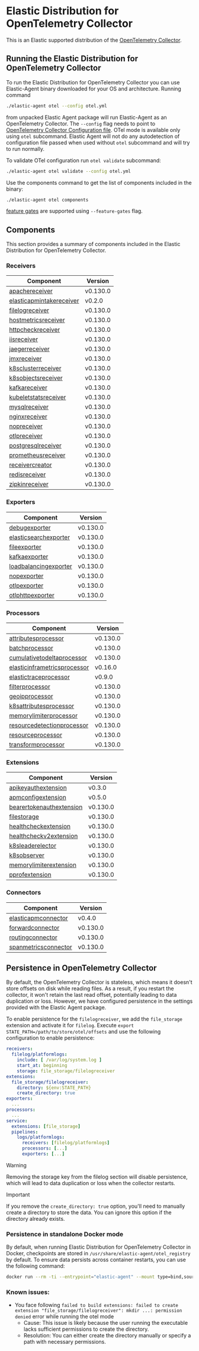 # Elastic Distribution for OpenTelemetry Collector

This is an Elastic supported distribution of the [OpenTelemetry Collector](https://github.com/open-telemetry/opentelemetry-collector).

## Running the Elastic Distribution for OpenTelemetry Collector

To run the Elastic Distribution for OpenTelemetry Collector you can use Elastic-Agent binary downloaded for your OS and architecture.
Running command

```bash
./elastic-agent otel --config otel.yml
```

from unpacked Elastic Agent package will run Elastic-Agent as an OpenTelemetry Collector. The `--config` flag needs to point to [OpenTelemetry Collector Configuration file](https://opentelemetry.io/docs/collector/configuration/). OTel mode is available only using `otel` subcommand. Elastic Agent will not do any autodetection of configuration file passed when used without `otel` subcommand and will try to run normally.

To validate OTel configuration run `otel validate` subcommand:

```bash
./elastic-agent otel validate --config otel.yml
```

Use the components command to get the list of components included in the binary:

```bash
./elastic-agent otel components
```

[feature gates](https://github.com/open-telemetry/opentelemetry-collector/blob/main/featuregate/README.md#controlling-gates) are supported using `--feature-gates` flag.

## Components

This section provides a summary of components included in the Elastic Distribution for OpenTelemetry Collector.

### Receivers

| Component | Version |
|---|---|
| [apachereceiver](https://github.com/open-telemetry/opentelemetry-collector-contrib/blob/receiver/apachereceiver/v0.130.0/receiver/apachereceiver/README.md) | v0.130.0 |
| [elasticapmintakereceiver](https://github.com/elastic/opentelemetry-collector-components/blob/receiver/elasticapmintakereceiver/v0.2.0/receiver/elasticapmintakereceiver/README.md) | v0.2.0 |
| [filelogreceiver](https://github.com/open-telemetry/opentelemetry-collector-contrib/blob/receiver/filelogreceiver/v0.130.0/receiver/filelogreceiver/README.md) | v0.130.0 |
| [hostmetricsreceiver](https://github.com/open-telemetry/opentelemetry-collector-contrib/blob/receiver/hostmetricsreceiver/v0.130.0/receiver/hostmetricsreceiver/README.md) | v0.130.0 |
| [httpcheckreceiver](https://github.com/open-telemetry/opentelemetry-collector-contrib/blob/receiver/httpcheckreceiver/v0.130.0/receiver/httpcheckreceiver/README.md) | v0.130.0 |
| [iisreceiver](https://github.com/open-telemetry/opentelemetry-collector-contrib/blob/receiver/iisreceiver/v0.130.0/receiver/iisreceiver/README.md) | v0.130.0 |
| [jaegerreceiver](https://github.com/open-telemetry/opentelemetry-collector-contrib/blob/receiver/jaegerreceiver/v0.130.0/receiver/jaegerreceiver/README.md) | v0.130.0 |
| [jmxreceiver](https://github.com/open-telemetry/opentelemetry-collector-contrib/blob/receiver/jmxreceiver/v0.130.0/receiver/jmxreceiver/README.md) | v0.130.0 |
| [k8sclusterreceiver](https://github.com/open-telemetry/opentelemetry-collector-contrib/blob/receiver/k8sclusterreceiver/v0.130.0/receiver/k8sclusterreceiver/README.md) | v0.130.0 |
| [k8sobjectsreceiver](https://github.com/open-telemetry/opentelemetry-collector-contrib/blob/receiver/k8sobjectsreceiver/v0.130.0/receiver/k8sobjectsreceiver/README.md) | v0.130.0 |
| [kafkareceiver](https://github.com/open-telemetry/opentelemetry-collector-contrib/blob/receiver/kafkareceiver/v0.130.0/receiver/kafkareceiver/README.md) | v0.130.0 |
| [kubeletstatsreceiver](https://github.com/open-telemetry/opentelemetry-collector-contrib/blob/receiver/kubeletstatsreceiver/v0.130.0/receiver/kubeletstatsreceiver/README.md) | v0.130.0 |
| [mysqlreceiver](https://github.com/open-telemetry/opentelemetry-collector-contrib/blob/receiver/mysqlreceiver/v0.130.0/receiver/mysqlreceiver/README.md) | v0.130.0 |
| [nginxreceiver](https://github.com/open-telemetry/opentelemetry-collector-contrib/blob/receiver/nginxreceiver/v0.130.0/receiver/nginxreceiver/README.md) | v0.130.0 |
| [nopreceiver](https://github.com/open-telemetry/opentelemetry-collector/blob/receiver/nopreceiver/v0.130.0/receiver/nopreceiver/README.md) | v0.130.0 |
| [otlpreceiver](https://github.com/open-telemetry/opentelemetry-collector/blob/receiver/otlpreceiver/v0.130.0/receiver/otlpreceiver/README.md) | v0.130.0 |
| [postgresqlreceiver](https://github.com/open-telemetry/opentelemetry-collector-contrib/blob/receiver/postgresqlreceiver/v0.130.0/receiver/postgresqlreceiver/README.md) | v0.130.0 |
| [prometheusreceiver](https://github.com/open-telemetry/opentelemetry-collector-contrib/blob/receiver/prometheusreceiver/v0.130.0/receiver/prometheusreceiver/README.md) | v0.130.0 |
| [receivercreator](https://github.com/open-telemetry/opentelemetry-collector-contrib/blob/receiver/receivercreator/v0.130.0/receiver/receivercreator/README.md) | v0.130.0 |
| [redisreceiver](https://github.com/open-telemetry/opentelemetry-collector-contrib/blob/receiver/redisreceiver/v0.130.0/receiver/redisreceiver/README.md) | v0.130.0 |
| [zipkinreceiver](https://github.com/open-telemetry/opentelemetry-collector-contrib/blob/receiver/zipkinreceiver/v0.130.0/receiver/zipkinreceiver/README.md) | v0.130.0 |

### Exporters

| Component | Version |
|---|---|
| [debugexporter](https://github.com/open-telemetry/opentelemetry-collector/blob/exporter/debugexporter/v0.130.0/exporter/debugexporter/README.md) | v0.130.0 |
| [elasticsearchexporter](https://github.com/open-telemetry/opentelemetry-collector-contrib/blob/exporter/elasticsearchexporter/v0.130.0/exporter/elasticsearchexporter/README.md) | v0.130.0 |
| [fileexporter](https://github.com/open-telemetry/opentelemetry-collector-contrib/blob/exporter/fileexporter/v0.130.0/exporter/fileexporter/README.md) | v0.130.0 |
| [kafkaexporter](https://github.com/open-telemetry/opentelemetry-collector-contrib/blob/exporter/kafkaexporter/v0.130.0/exporter/kafkaexporter/README.md) | v0.130.0 |
| [loadbalancingexporter](https://github.com/open-telemetry/opentelemetry-collector-contrib/blob/exporter/loadbalancingexporter/v0.130.0/exporter/loadbalancingexporter/README.md) | v0.130.0 |
| [nopexporter](https://github.com/open-telemetry/opentelemetry-collector/blob/exporter/nopexporter/v0.130.0/exporter/nopexporter/README.md) | v0.130.0 |
| [otlpexporter](https://github.com/open-telemetry/opentelemetry-collector/blob/exporter/otlpexporter/v0.130.0/exporter/otlpexporter/README.md) | v0.130.0 |
| [otlphttpexporter](https://github.com/open-telemetry/opentelemetry-collector/blob/exporter/otlphttpexporter/v0.130.0/exporter/otlphttpexporter/README.md) | v0.130.0 |

### Processors

| Component | Version |
|---|---|
| [attributesprocessor](https://github.com/open-telemetry/opentelemetry-collector-contrib/blob/processor/attributesprocessor/v0.130.0/processor/attributesprocessor/README.md) | v0.130.0 |
| [batchprocessor](https://github.com/open-telemetry/opentelemetry-collector/blob/processor/batchprocessor/v0.130.0/processor/batchprocessor/README.md) | v0.130.0 |
| [cumulativetodeltaprocessor](https://github.com/open-telemetry/opentelemetry-collector-contrib/blob/processor/cumulativetodeltaprocessor/v0.130.0/processor/cumulativetodeltaprocessor/README.md) | v0.130.0 |
| [elasticinframetricsprocessor](https://github.com/elastic/opentelemetry-collector-components/blob/processor/elasticinframetricsprocessor/v0.16.0/processor/elasticinframetricsprocessor/README.md) | v0.16.0 |
| [elastictraceprocessor](https://github.com/elastic/opentelemetry-collector-components/blob/processor/elastictraceprocessor/v0.9.0/processor/elastictraceprocessor/README.md) | v0.9.0 |
| [filterprocessor](https://github.com/open-telemetry/opentelemetry-collector-contrib/blob/processor/filterprocessor/v0.130.0/processor/filterprocessor/README.md) | v0.130.0 |
| [geoipprocessor](https://github.com/open-telemetry/opentelemetry-collector-contrib/blob/processor/geoipprocessor/v0.130.0/processor/geoipprocessor/README.md) | v0.130.0 |
| [k8sattributesprocessor](https://github.com/open-telemetry/opentelemetry-collector-contrib/blob/processor/k8sattributesprocessor/v0.130.0/processor/k8sattributesprocessor/README.md) | v0.130.0 |
| [memorylimiterprocessor](https://github.com/open-telemetry/opentelemetry-collector/blob/processor/memorylimiterprocessor/v0.130.0/processor/memorylimiterprocessor/README.md) | v0.130.0 |
| [resourcedetectionprocessor](https://github.com/open-telemetry/opentelemetry-collector-contrib/blob/processor/resourcedetectionprocessor/v0.130.0/processor/resourcedetectionprocessor/README.md) | v0.130.0 |
| [resourceprocessor](https://github.com/open-telemetry/opentelemetry-collector-contrib/blob/processor/resourceprocessor/v0.130.0/processor/resourceprocessor/README.md) | v0.130.0 |
| [transformprocessor](https://github.com/open-telemetry/opentelemetry-collector-contrib/blob/processor/transformprocessor/v0.130.0/processor/transformprocessor/README.md) | v0.130.0 |

### Extensions

| Component | Version |
|---|---|
| [apikeyauthextension](https://github.com/elastic/opentelemetry-collector-components/blob/extension/apikeyauthextension/v0.3.0/extension/apikeyauthextension/README.md) | v0.3.0 |
| [apmconfigextension](https://github.com/elastic/opentelemetry-collector-components/blob/extension/apmconfigextension/v0.5.0/extension/apmconfigextension/README.md) | v0.5.0 |
| [bearertokenauthextension](https://github.com/open-telemetry/opentelemetry-collector-contrib/blob/extension/bearertokenauthextension/v0.130.0/extension/bearertokenauthextension/README.md) | v0.130.0 |
| [filestorage](https://github.com/open-telemetry/opentelemetry-collector-contrib/blob/extension/storage/filestorage/v0.130.0/extension/storage/filestorage/README.md) | v0.130.0 |
| [healthcheckextension](https://github.com/open-telemetry/opentelemetry-collector-contrib/blob/extension/healthcheckextension/v0.130.0/extension/healthcheckextension/README.md) | v0.130.0 |
| [healthcheckv2extension](https://github.com/open-telemetry/opentelemetry-collector-contrib/blob/extension/healthcheckv2extension/v0.130.0/extension/healthcheckv2extension/README.md) | v0.130.0 |
| [k8sleaderelector](https://github.com/open-telemetry/opentelemetry-collector-contrib/blob/extension/k8sleaderelector/v0.130.0/extension/k8sleaderelector/README.md) | v0.130.0 |
| [k8sobserver](https://github.com/open-telemetry/opentelemetry-collector-contrib/blob/extension/observer/k8sobserver/v0.130.0/extension/observer/k8sobserver/README.md) | v0.130.0 |
| [memorylimiterextension](https://github.com/open-telemetry/opentelemetry-collector/blob/extension/memorylimiterextension/v0.130.0/extension/memorylimiterextension/README.md) | v0.130.0 |
| [pprofextension](https://github.com/open-telemetry/opentelemetry-collector-contrib/blob/extension/pprofextension/v0.130.0/extension/pprofextension/README.md) | v0.130.0 |

### Connectors

| Component | Version |
|---|---|
| [elasticapmconnector](https://github.com/elastic/opentelemetry-collector-components/blob/connector/elasticapmconnector/v0.4.0/connector/elasticapmconnector/README.md) | v0.4.0 |
| [forwardconnector](https://github.com/open-telemetry/opentelemetry-collector/blob/connector/forwardconnector/v0.130.0/connector/forwardconnector/README.md) | v0.130.0 |
| [routingconnector](https://github.com/open-telemetry/opentelemetry-collector-contrib/blob/connector/routingconnector/v0.130.0/connector/routingconnector/README.md) | v0.130.0 |
| [spanmetricsconnector](https://github.com/open-telemetry/opentelemetry-collector-contrib/blob/connector/spanmetricsconnector/v0.130.0/connector/spanmetricsconnector/README.md) | v0.130.0 |
## Persistence in OpenTelemetry Collector

By default, the OpenTelemetry Collector is stateless, which means it doesn't store offsets on disk while reading files. As a result, if you restart the collector, it won't retain the last read offset, potentially leading to data duplication or loss. However, we have configured persistence in the settings provided with the Elastic Agent package.

To enable persistence for the `filelogreceiver`, we add the `file_storage` extension and activate it for `filelog`.
Execute `export STATE_PATH=/path/to/store/otel/offsets` and use the following configuration to enable persistence:

```yaml
receivers:
  filelog/platformlogs:
    include: [ /var/log/system.log ]
    start_at: beginning
    storage: file_storage/filelogreceiver
extensions:
  file_storage/filelogreceiver:
    directory: ${env:STATE_PATH}
    create_directory: true
exporters:
  ...
processors:
  ...
service:
  extensions: [file_storage]
  pipelines:
    logs/platformlogs:
      receivers: [filelog/platformlogs]
      processors: [...]
      exporters: [...]
```

> [!WARNING]
Removing the storage key from the filelog section will disable persistence, which will lead to data duplication or loss when the collector restarts.

> [!IMPORTANT]
If you remove the `create_directory: true` option, you'll need to manually create a directory to store the data. You can ignore this option if the directory already exists.

### Persistence in standalone Docker mode

By default, when running Elastic Distribution for OpenTelemetry Collector in Docker, checkpoints are stored in `/usr/share/elastic-agent/otel_registry` by default. To ensure data persists across container restarts, you can use the following command:

```bash
docker run --rm -ti --entrypoint="elastic-agent" --mount type=bind,source=/path/on/host,target=/usr/share/elastic-agent/otel_registry  docker.elastic.co/elastic-agent/elastic-agent:9.0.0-SNAPSHOT otel
```

### Known issues:
-  You face following `failed to build extensions: failed to create extension "file_storage/filelogreceiver": mkdir ...: permission denied` error while running the otel mode
	- Cause: This issue is likely because the user running the executable lacks sufficient permissions to create the directory.
	- Resolution: You can either create the directory manually or specify a path with necessary permissions.
